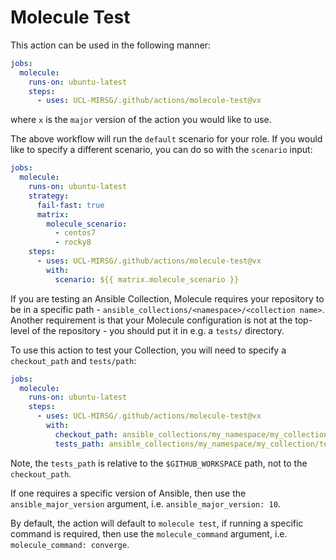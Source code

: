 # Molecule Test

This action can be used in the following manner:

```yaml
jobs:
  molecule:
    runs-on: ubuntu-latest
    steps:
      - uses: UCL-MIRSG/.github/actions/molecule-test@vx
```

where `x` is the `major` version of the action you would like to use.

The above workflow will run the `default` scenario for your role. If you would
like to specify a different scenario, you can do so with the `scenario` input:

```yaml
jobs:
  molecule:
    runs-on: ubuntu-latest
    strategy:
      fail-fast: true
      matrix:
        molecule_scenario:
          - centos7
          - rocky8
    steps:
      - uses: UCL-MIRSG/.github/actions/molecule-test@vx
        with:
          scenario: ${{ matrix.molecule_scenario }}
```

If you are testing an Ansible Collection, Molecule requires your repository to
be in a specific path - `ansible_collections/<namespace>/<collection name>`.
Another requirement is that your Molecule configuration is not at the top-level
of the repository - you should put it in e.g. a `tests/` directory.

To use this action to test your Collection, you will need to specify a
`checkout_path` and `tests/path`:

```yaml
jobs:
  molecule:
    runs-on: ubuntu-latest
    steps:
      - uses: UCL-MIRSG/.github/actions/molecule-test@vx
        with:
          checkout_path: ansible_collections/my_namespace/my_collection
          tests_path: ansible_collections/my_namespace/my_collection/tests
```

Note, the `tests_path` is relative to the `$GITHUB_WORKSPACE` path, not to the
`checkout_path`.

If one requires a specific version of Ansible, then use the
`ansible_major_version` argument, i.e. `ansible_major_version: 10`.

By default, the action will default to `molecule test`, if running a specific
command is required, then use the `molecule_command` argument, i.e.
`molecule_command: converge`.

